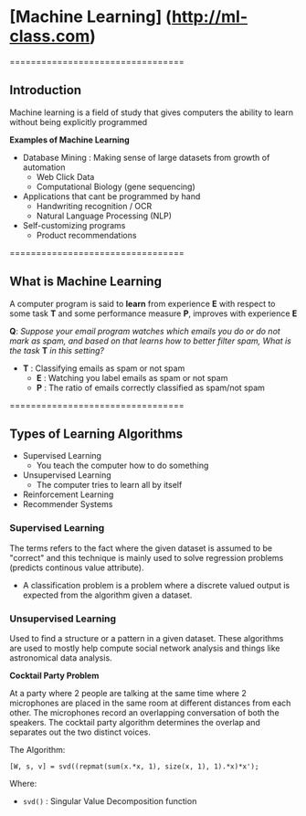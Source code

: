 # [Machine Learning] (http://ml-class.com)

=================================

## Introduction

Machine learning is a field of study that gives computers the ability to learn without being explicitly programmed

**Examples of Machine Learning**

- Database Mining : Making sense of large datasets from growth of automation
 	+ Web Click Data
	+ Computational Biology (gene sequencing)
- Applications that cant be programmed by hand
	+ Handwriting recognition / OCR
	+ Natural Language Processing (NLP)
- Self-customizing programs
	+ Product recommendations
	
=================================

## What is Machine Learning 

A computer program is said to **learn** from experience **E** with respect to some task **T** and some performance measure **P**, improves with experience **E**

**Q**: *Suppose your email program watches which emails you do or do not mark as spam, and based on that learns how to better filter spam, What is the task* **T** *in this setting?*

- **T** : Classifying emails as spam or not spam
	* **E** : Watching you label emails as spam or not spam
	* **P** : The ratio of emails correctly classified as spam/not spam

=================================

## Types of Learning Algorithms

- Supervised Learning
	+ You teach the computer how to do something
- Unsupervised Learning
	+ The computer tries to learn all by itself
- Reinforcement Learning
- Recommender Systems


### Supervised Learning

The terms refers to the fact where the given dataset is assumed to be "correct"  and this technique is mainly used to solve regression problems (predicts continous value attribute).

- A classification problem is a problem where a discrete valued output is expected from the algorithm given a dataset.


### Unsupervised Learning

Used to find a structure or a pattern in a given dataset. These algorithms are used to mostly help compute social network analysis and things like astronomical data analysis.

**Cocktail Party Problem**

At a party where 2 people are talking at the same time where 2 microphones are placed in the same room at different distances from each other. The microphones record an overlapping conversation of both the speakers. The cocktail party algorithm determines the overlap and separates out the two distinct voices.

The Algorithm:

```
[W, s, v] = svd((repmat(sum(x.*x, 1), size(x, 1), 1).*x)*x');
```

Where:

-  `svd()` : Singular Value Decomposition function
